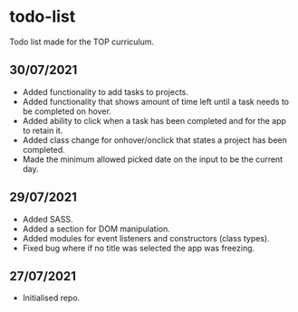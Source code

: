# todo-list

Todo list made for the TOP curriculum.

## 30/07/2021

- Added functionality to add tasks to projects.
- Added functionality that shows amount of time left until a task needs to be completed on hover.
- Added ability to click when a task has been completed and for the app to retain it.
- Added class change for onhover/onclick that states a project has been completed.
- Made the minimum allowed picked date on the input to be the current day.

## 29/07/2021

- Added SASS.
- Added a section for DOM manipulation.
- Added modules for event listeners and constructors (class types).
- Fixed bug where if no title was selected the app was freezing.

## 27/07/2021

- Initialised repo.